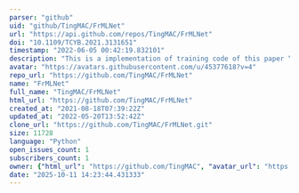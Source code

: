 ```yaml
---
parser: "github"
uid: "github/TingMAC/FrMLNet"
url: "https://api.github.com/repos/TingMAC/FrMLNet"
doi: "10.1109/TCYB.2021.3131651"
timestamp: "2022-06-05 00:42:19.832101"
description: "This is a implementation of training code of this paper “FrMLNet: Framelet-based Multi-level Network for Pansharpening”"
avatar: "https://avatars.githubusercontent.com/u/45377618?v=4"
repo_url: "https://github.com/TingMAC/FrMLNet"
name: "FrMLNet"
full_name: "TingMAC/FrMLNet"
html_url: "https://github.com/TingMAC/FrMLNet"
created_at: "2021-08-18T07:39:22Z"
updated_at: "2022-05-20T13:52:42Z"
clone_url: "https://github.com/TingMAC/FrMLNet.git"
size: 11728
language: "Python"
open_issues_count: 1
subscribers_count: 1
owner: {"html_url": "https://github.com/TingMAC", "avatar_url": "https://avatars.githubusercontent.com/u/45377618?v=4", "login": "TingMAC", "type": "User"}
date: "2025-10-11 14:23:44.431333"
---
```

